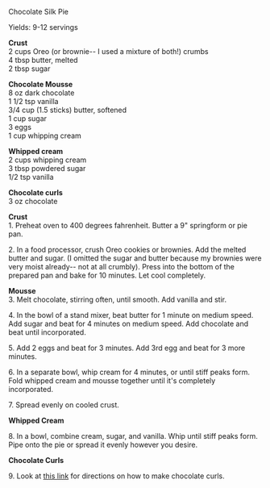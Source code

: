
Chocolate Silk Pie
  
Yields: 9-12 servings   
    
**Crust**  
2 cups Oreo (or brownie-- I used a mixture of both!) crumbs  
4 tbsp butter, melted  
2 tbsp sugar  
    
**Chocolate Mousse**  
8 oz dark chocolate  
1 1/2 tsp vanilla  
3/4 cup (1.5 sticks) butter, softened  
1 cup sugar  
3 eggs  
1 cup whipping cream  
    
**Whipped cream**  
2 cups whipping cream  
3 tbsp powdered sugar  
1/2 tsp vanilla   
    
**Chocolate curls**  
3 oz chocolate  
    
	
**Crust**  
1\. Preheat oven to 400 degrees fahrenheit. Butter a 9" springform or pie pan.   
    
2\. In a food processor, crush Oreo cookies or brownies. Add the melted butter and sugar. (I omitted the sugar and butter because my brownies were very moist already-- not at all crumbly). Press into the bottom of the prepared pan and bake for 10 minutes. Let cool completely.   
    
**Mousse**  
3\. Melt chocolate, stirring often, until smooth. Add vanilla and stir.   
    
4\. In the bowl of a stand mixer, beat butter for 1 minute on medium speed. Add sugar and beat for 4 minutes on medium speed. Add chocolate and beat until incorporated.   
    
5\. Add 2 eggs and beat for 3 minutes. Add 3rd egg and beat for 3 more minutes.   
    
6\. In a separate bowl, whip cream for 4 minutes, or until stiff peaks form. Fold whipped cream and mousse together until it's completely incorporated.   
    
7\. Spread evenly on cooled crust.   
    
**Whipped Cream**  
    
8\. In a bowl, combine cream, sugar, and vanilla. Whip until stiff peaks form. Pipe onto the pie or spread it evenly however you desire.   
    
**Chocolate Curls**  
    
9\. Look at [this link](http://spicedblog.com/how-to-make-chocolate-curls.html) for directions on how to make chocolate curls.  
    